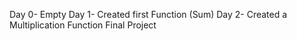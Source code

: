 Day 0- Empty
Day 1- Created first Function (Sum)
Day 2- Created a Multiplication Function
Final Project
